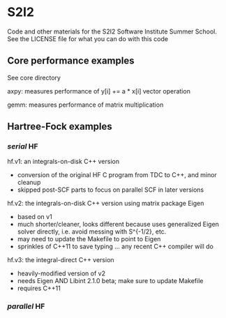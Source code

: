 # S2I2

Code and other materials for the S2I2 Software Institute Summer School. See the LICENSE file for what you can do with this code

## Core performance examples

See core directory

axpy: measures performance of y[i] += a * x[i] vector operation

gemm: measures performance of matrix multiplication


## Hartree-Fock examples

### *serial* HF

hf.v1: an integrals-on-disk C++ version
  * conversion of the original HF C program from TDC to C++, and minor cleanup
  * skipped post-SCF parts to focus on parallel SCF in later versions

hf.v2: the integrals-on-disk C++ version using matrix package Eigen
  * based on v1
  * much shorter/cleaner, looks different because uses generalized
    Eigen solver directly, i.e. avoid messing with S^{-1/2}, etc.
  * may need to update the Makefile to point to Eigen
  * sprinkles of C++11 to save typing ... any recent C++ compiler will do

hf.v3: the integral-direct C++ version
  * heavily-modified version of v2
  * needs Eigen AND Libint 2.1.0 beta; make sure to update Makefile
  * requires C++11

### *parallel* HF


